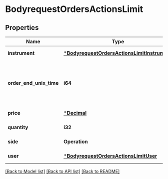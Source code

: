 # BodyrequestOrdersActionsLimit

## Properties
Name | Type | Description | Notes
------------ | ------------- | ------------- | -------------
**instrument** | [***BodyrequestOrdersActionsLimitInstrument**](bodyrequest_OrdersActionsLimit_Instrument.md) |  | [default to null]
**order_end_unix_time** | **i64** | Время (UTC) завершения сделки в формате Unix Time seconds | [default to null]
**price** | [***Decimal**](BigDecimal.md) | Цена | [default to null]
**quantity** | **i32** | Количество | [default to null]
**side** | **Operation** |  | [default to null]
**user** | [***BodyrequestOrdersActionsLimitUser**](bodyrequest_OrdersActionsLimit_User.md) |  | [default to null]

[[Back to Model list]](../README.md#documentation-for-models) [[Back to API list]](../README.md#documentation-for-api-endpoints) [[Back to README]](../README.md)

